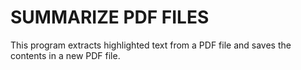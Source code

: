 # SUMMARIZE PDF FILES

This program extracts highlighted text from a PDF file and saves the contents in a new PDF file.
